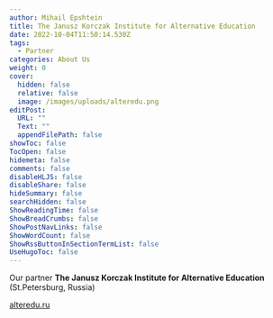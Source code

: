 ```yaml
---
author: Mihail Epshtein
title: The Janusz Korczak Institute for Alternative Education
date: 2022-10-04T11:50:14.530Z
tags:
  - Partner
categories: About Us
weight: 0
cover:
  hidden: false
  relative: false
  image: /images/uploads/alteredu.png
editPost:
  URL: ""
  Text: ""
  appendFilePath: false
showToc: false
TocOpen: false
hidemeta: false
comments: false
disableHLJS: false
disableShare: false
hideSummary: false
searchHidden: false
ShowReadingTime: false
ShowBreadCrumbs: false
ShowPostNavLinks: false
ShowWordCount: false
ShowRssButtonInSectionTermList: false
UseHugoToc: false
---
```

Our partner **The Janusz Korczak Institute for Alternative Education** (St.Petersburg, Russia)

[alteredu.ru](https://alteredu.ru)